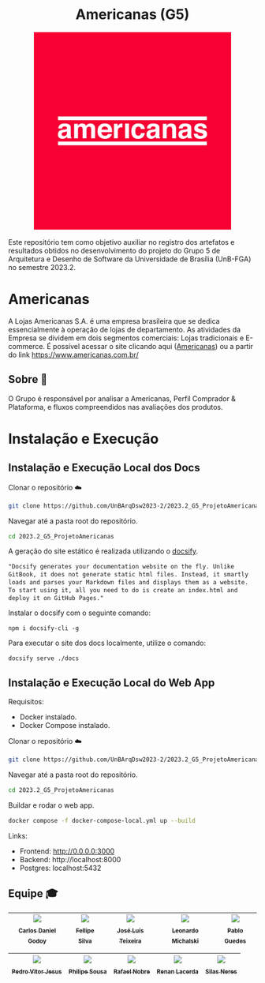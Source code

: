 <h1 align="center">Americanas (G5) </h1>

<p align="center">
    <img src="/docs/img/americanas-logo.webp" width="400" height="400">
</p>

Este repositório tem como objetivo auxiliar no registro dos artefatos e resultados obtidos no desenvolvimento do projeto do Grupo 5 de Arquitetura e Desenho de Software da Universidade de Brasília (UnB-FGA) no semestre 2023.2.

# Americanas

A Lojas Americanas S.A. é uma empresa brasileira que se dedica essencialmente à operação de lojas de departamento. As atividades da Empresa se dividem em dois segmentos comerciais: Lojas tradicionais e E-commerce. É possível acessar o site clicando aqui ([Americanas](https://www.americanas.com.br/)) ou a partir do link https://www.americanas.com.br/

## Sobre :page_facing_up:

O Grupo é responsável por analisar a Americanas, Perfil Comprador & Plataforma, e fluxos compreendidos nas avaliações dos produtos.

# Instalação e Execução
## Instalação e Execução Local dos Docs

Clonar o repositório :cloud:

```bash
git clone https://github.com/UnBArqDsw2023-2/2023.2_G5_ProjetoAmericanas/
```

Navegar até a pasta root do repositório.

```bash
cd 2023.2_G5_ProjetoAmericanas
```

A geração do site estático é realizada utilizando o [docsify](https://docsify.js.org/).

```shell
"Docsify generates your documentation website on the fly. Unlike GitBook, it does not generate static html files. Instead, it smartly loads and parses your Markdown files and displays them as a website. To start using it, all you need to do is create an index.html and deploy it on GitHub Pages."
```

Instalar o docsify com o seguinte comando:

```shell
npm i docsify-cli -g
```

Para executar o site dos docs localmente, utilize o comando:

```shell
docsify serve ./docs
```

## Instalação e Execução Local do Web App

Requisitos:
* Docker instalado.
* Docker Compose instalado.

Clonar o repositório :cloud:

```bash
git clone https://github.com/UnBArqDsw2023-2/2023.2_G5_ProjetoAmericanas/
```

Navegar até a pasta root do repositório.

```bash
cd 2023.2_G5_ProjetoAmericanas
```

Buildar e rodar o web app.

```bash
docker compose -f docker-compose-local.yml up --build
```

Links:
* Frontend: http://0.0.0.0:3000
* Backend: http://localhost:8000
* Postgres: localhost:5432

## Equipe :mortar_board:

[<img src="https://github.com/CDGodoy.png?size=400" width=100><br><sub>Carlos Daniel Godoy</sub>](https://github.com/CDGodoy) |[<img src="https://github.com/fellipepcs.png?size=400" width=100><br><sub>Fellipe Silva</sub>](https://github.com/fellipepcs) | [<img src="https://github.com/joseluis-rt.png?size=400" width=100><br><sub>José Luís Teixeira</sub>](https://github.com/joseluis-rt) |  [<img src="https://github.com/leomichalski.png?size=400" width=100><br><sub>Leonardo Michalski</sub>](https://github.com/leomichalski) | [<img src="https://github.com/PabloChristianno.png?size=400" width=100><br><sub>Pablo Guedes</sub>](https://github.com/PabloChristianno) | 
| :---: | :---: | :---: | :---: | :---: |

[<img src="https://github.com/Peedrooo.png?size=400" width=100><br><sub>Pedro Vitor Jesus</sub>](https://github.com/Peedrooo) |[<img src="https://github.com/PhilipeSousa.png?size=400" width=100><br><sub>Philipe Sousa</sub>](https://github.com/PhilipeSousa) | [<img src="https://github.com/RafaelN0bre.png?size=400" width=100><br><sub>Rafael Nobre</sub>](https://github.com/RafaelN0bre) | [<img src="https://github.com/lacerdaRenan.png?size=400" width=100><br><sub>Renan Lacerda</sub>](https://github.com/lacerdaRenan) | [<img src="https://github.com/Silas-neres.png?size=400" width=100><br><sub>Silas Neres</sub>](https://github.com/Silas-neres) | 
| :---: | :---: | :---: | :---: | :---: |


